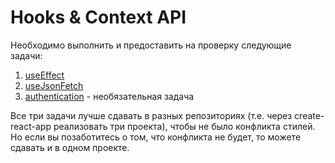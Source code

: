 Hooks & Context API
===

Необходимо выполнить и предоставить на проверку следующие задачи:

1. [useEffect](use-effect)
1. [useJsonFetch](use-json-fetch)
1. [authentication](authentication) - необязательная задача

Все три задачи лучше сдавать в разных репозиториях (т.е. через create-react-app реализовать три проекта), чтобы не было конфликта стилей. Но если вы позаботитесь о том, что конфликта не будет, то можете сдавать и в одном проекте.
